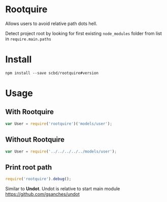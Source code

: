 # Rootquire
Allows users to avoid relative path dots hell.

Detect project root by looking for first existing `node_modules` folder from list in `require.main.paths`
# Install

```
npm install --save scbd/rootquire#version
```
# Usage

## With Rootquire
```js
var User = require('rootquire')('models/user');
```

## Without Rootquire
```js
var User = require('../../../../../models/user');
```

## Print root path
```js
require('rootquire').debug();
```


Similar to **Undot**. Undot is relative to start main module
https://github.com/gsanches/undot
